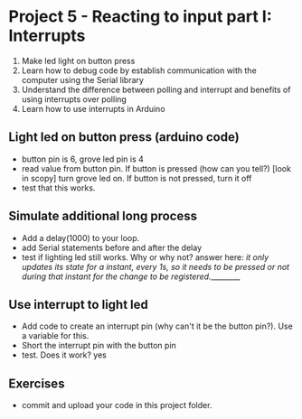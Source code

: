 # Project 5 - Reacting to input part I: Interrupts

1. Make led light on button press
2. Learn how to debug code by establish communication with the computer using the Serial library
3. Understand the difference between polling and interrupt and benefits of using interrupts over polling
4. Learn how to use interrupts in Arduino

## Light led on button press (arduino code)
 - button pin is 6, grove led pin is 4
 - read value from button pin. If button is pressed (how can you tell?) [look in scopy] turn grove led on. If button is not pressed, turn it off
 - test that this works.

## Simulate additional long process
- Add a delay(1000) to your loop.
- add Serial statements before and after the delay
- test if lighting led still works. Why or why not?
answer here: _it only updates its state for a instant, every 1s, so it needs to be pressed or not during that instant for the change to be registered._________

## Use interrupt to light led
- Add code to create an interrupt pin (why can't it be the button pin?). Use a variable for this.
- Short the interrupt pin with the button pin
- test. Does it work? yes

## Exercises
 - commit and upload your code in this project folder.

